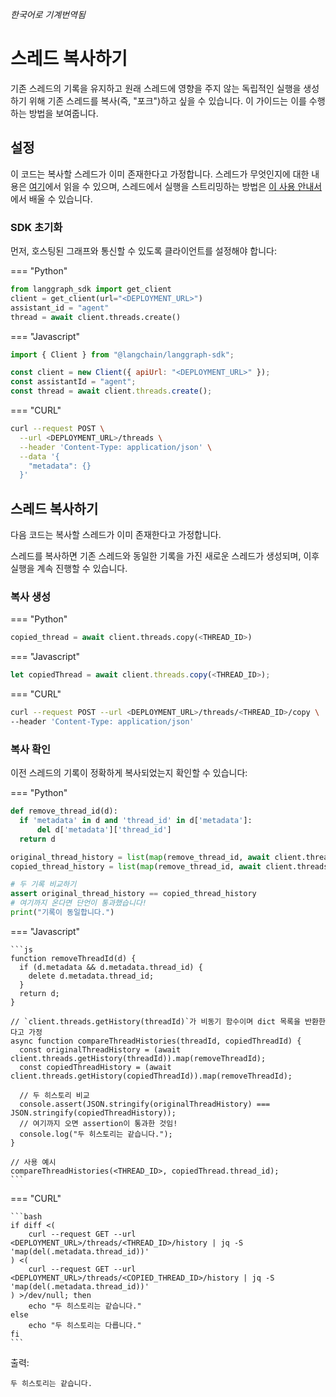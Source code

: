 _한국어로 기계번역됨_

# 스레드 복사하기

기존 스레드의 기록을 유지하고 원래 스레드에 영향을 주지 않는 독립적인 실행을 생성하기 위해 기존 스레드를 복사(즉, "포크")하고 싶을 수 있습니다. 이 가이드는 이를 수행하는 방법을 보여줍니다.

## 설정

이 코드는 복사할 스레드가 이미 존재한다고 가정합니다. 스레드가 무엇인지에 대한 내용은 [여기](../../concepts/langgraph_server.md#threads)에서 읽을 수 있으며, 스레드에서 실행을 스트리밍하는 방법은 [이 사용 안내서](../../how-tos/index.md#streaming_1)에서 배울 수 있습니다.

### SDK 초기화

먼저, 호스팅된 그래프와 통신할 수 있도록 클라이언트를 설정해야 합니다:

=== "Python"

```python
from langgraph_sdk import get_client
client = get_client(url="<DEPLOYMENT_URL>")
assistant_id = "agent"
thread = await client.threads.create()
```

=== "Javascript"

```js
import { Client } from "@langchain/langgraph-sdk";

const client = new Client({ apiUrl: "<DEPLOYMENT_URL>" });
const assistantId = "agent";
const thread = await client.threads.create();
```

=== "CURL"

```bash
curl --request POST \
  --url <DEPLOYMENT_URL>/threads \
  --header 'Content-Type: application/json' \
  --data '{
    "metadata": {}
  }'
```

## 스레드 복사하기

다음 코드는 복사할 스레드가 이미 존재한다고 가정합니다.

스레드를 복사하면 기존 스레드와 동일한 기록을 가진 새로운 스레드가 생성되며, 이후 실행을 계속 진행할 수 있습니다.

### 복사 생성

=== "Python"

```python
copied_thread = await client.threads.copy(<THREAD_ID>)
```

=== "Javascript"

```js
let copiedThread = await client.threads.copy(<THREAD_ID>);
```

=== "CURL"

```bash
curl --request POST --url <DEPLOYMENT_URL>/threads/<THREAD_ID>/copy \
--header 'Content-Type: application/json'
```

### 복사 확인

이전 스레드의 기록이 정확하게 복사되었는지 확인할 수 있습니다:

=== "Python"

```python
def remove_thread_id(d):
  if 'metadata' in d and 'thread_id' in d['metadata']:
      del d['metadata']['thread_id']
  return d

original_thread_history = list(map(remove_thread_id, await client.threads.get_history(<THREAD_ID>)))
copied_thread_history = list(map(remove_thread_id, await client.threads.get_history(copied_thread['thread_id'])))

# 두 기록 비교하기
assert original_thread_history == copied_thread_history
# 여기까지 온다면 단언이 통과했습니다!
print("기록이 동일합니다.")
```

=== "Javascript"

    ```js
    function removeThreadId(d) {
      if (d.metadata && d.metadata.thread_id) {
        delete d.metadata.thread_id;
      }
      return d;
    }

    // `client.threads.getHistory(threadId)`가 비동기 함수이며 dict 목록을 반환한다고 가정
    async function compareThreadHistories(threadId, copiedThreadId) {
      const originalThreadHistory = (await client.threads.getHistory(threadId)).map(removeThreadId);
      const copiedThreadHistory = (await client.threads.getHistory(copiedThreadId)).map(removeThreadId);

      // 두 히스토리 비교
      console.assert(JSON.stringify(originalThreadHistory) === JSON.stringify(copiedThreadHistory));
      // 여기까지 오면 assertion이 통과한 것임!
      console.log("두 히스토리는 같습니다.");
    }

    // 사용 예시
    compareThreadHistories(<THREAD_ID>, copiedThread.thread_id);
    ```

=== "CURL"

    ```bash
    if diff <(
        curl --request GET --url <DEPLOYMENT_URL>/threads/<THREAD_ID>/history | jq -S 'map(del(.metadata.thread_id))'
    ) <(
        curl --request GET --url <DEPLOYMENT_URL>/threads/<COPIED_THREAD_ID>/history | jq -S 'map(del(.metadata.thread_id))'
    ) >/dev/null; then
        echo "두 히스토리는 같습니다."
    else
        echo "두 히스토리는 다릅니다."
    fi
    ```

출력:

    두 히스토리는 같습니다.